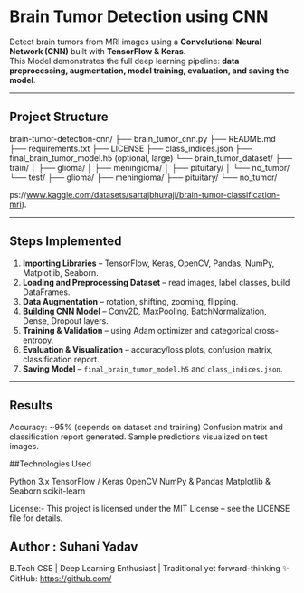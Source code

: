 #  Brain Tumor Detection using CNN

Detect brain tumors from MRI images using a **Convolutional Neural Network (CNN)** built with **TensorFlow & Keras**.  
This Model demonstrates the full deep learning pipeline: **data preprocessing, augmentation, model training, evaluation, and saving the model**.

---

## Project Structure
brain-tumor-detection-cnn/
├── brain_tumor_cnn.py
├── README.md
├── requirements.txt
├── LICENSE
├── class_indices.json
├── final_brain_tumor_model.h5 (optional, large)
└── brain_tumor_dataset/
├── train/
│ ├── glioma/
│ ├── meningioma/
│ ├── pituitary/
│ └── no_tumor/
└── test/
├── glioma/
├── meningioma/
├── pituitary/
└── no_tumor/


ps://www.kaggle.com/datasets/sartajbhuvaji/brain-tumor-classification-mri).

---

##  Steps Implemented

1. **Importing Libraries** – TensorFlow, Keras, OpenCV, Pandas, NumPy, Matplotlib, Seaborn.  
2. **Loading and Preprocessing Dataset** – read images, label classes, build DataFrames.  
3. **Data Augmentation** – rotation, shifting, zooming, flipping.  
4. **Building CNN Model** – Conv2D, MaxPooling, BatchNormalization, Dense, Dropout layers.  
5. **Training & Validation** – using Adam optimizer and categorical cross-entropy.  
6. **Evaluation & Visualization** – accuracy/loss plots, confusion matrix, classification report.  
7. **Saving Model** – `final_brain_tumor_model.h5` and `class_indices.json`.  

---
## Results

Accuracy: ~95% (depends on dataset and training)
Confusion matrix and classification report generated.
Sample predictions visualized on test images.

##Technologies Used

Python 3.x
TensorFlow / Keras
OpenCV
NumPy & Pandas
Matplotlib & Seaborn
scikit-learn

License:- This project is licensed under the MIT License – see the LICENSE
 file for details.

## Author : Suhani Yadav
B.Tech CSE | Deep Learning Enthusiast | Traditional yet forward-thinking ✨
GitHub: https://github.com/<Suhani-yadav04>


